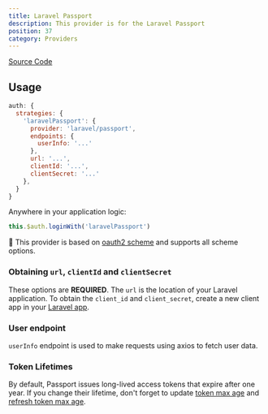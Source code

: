```yaml
---
title: Laravel Passport
description: This provider is for the Laravel Passport
position: 37
category: Providers
---
```


[Source Code](https://github.com/nuxt-community/auth-module/blob/dev/src/providers/laravel-passport.ts)

## Usage

```js
auth: {
  strategies: {
    'laravelPassport': {
      provider: 'laravel/passport',
      endpoints: {
        userInfo: '...'
      },
      url: '...',
      clientId: '...',
      clientSecret: '...'
    },
  }
}
```

Anywhere in your application logic:

```js
this.$auth.loginWith('laravelPassport')
```

💁 This provider is based on [oauth2 scheme](../schemes/oauth2) and supports all scheme options.

### Obtaining `url`, `clientId` and `clientSecret`

These options are **REQUIRED**. The `url` is the location of your Laravel application. To obtain the `client_id` and `client_secret`, create a new client app in your [Laravel app](https://laravel.com/docs/passport#managing-clients).

### User endpoint

`userInfo` endpoint is used to make requests using axios to fetch user data.

### Token Lifetimes

By default, Passport issues long-lived access tokens that expire after one year. If you change their lifetime, don't forget to update [token max age](../schemes/oauth2#token-2) and [refresh token max age](../schemes/oauth2#refreshtoken).
